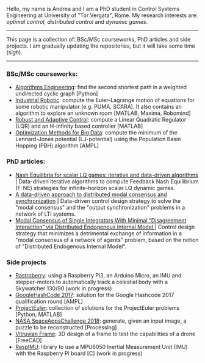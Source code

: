 Hello, my name is Andrea and I am a PhD student in Control Systems Engineering at University of "Tor Vergata", Rome. My research interests are: _optimal control, distributed control_ and _dynamic games_.

---

This page is a collection of: BSc/MSc courseworks, PhD articles and side projects. I am gradually updating the repositories, but it will take some time (_sigh_).

---

### BSc/MSc courseworks:
* [Algorithms Engineering](https://github.com/igng/secondshortestpath): find the second shortest path in a weighted undirected cyclic graph [Python]
* [Industrial Robotic](https://github.com/igng/RI): compute the Euler-Lagrange motion of equations for some robotic manipulator (e.g. PUMA, SCARA). It also contains an algorithm to explore an unknown room [MATLAB, Maxima, Robomind]
* [Robust and Adaptive Control](https://github.com/igng/CRS): compute a Linear Quadratic Regulator (LQR) and an H-infinity based controller [MATLAB]
* [Optimization Methods for Big Data](https://github.com/igng/PBH): compute the minimum of the Lennard-Jones potential (LJ-potential) using the Population Basin Hopping (PBH) algorithm [AMPL]

### PhD articles:
* [Nash Equilibria for scalar LQ games: iterative and data-driven algorithms](https://ieeexplore.ieee.org/document/9993281) | Data-driven iterative algorithms to compute Feedback Nash Equilibrium (F-NE) strategies for infinite-horizon scalar LQ dynamic games.
* [A data-driven approach to distributed modal consensus and synchronization](https://ieeexplore.ieee.org/document/9992981) | Data-driven control design strategy to solve the "modal consensus" and the "output synchronization" problems in a network of LTI systems.
* [Modal Consensus of Single Integrators With Minimal “Disagreement Interaction” via Distributed Endogenous Internal Model
](https://ieeexplore.ieee.org/document/9125970) | Control design strategy that minimizes a detrimental exchange of information in a "modal consensus of a network of agents" problem, based on the notion of "Distributed Endogenous Internal Model".

### Side projects
* [Rastroberry](https://github.com/igng/Rastroberry): using a Raspberry Pi3, an Arduino Micro, an IMU and stepper-motors to automatically track a celestial body with a Skywatcher 130/90 (work in progress)
* [GoogleHashCode 2017](https://github.com/igng/Google-Hashcode-2017): solution for the Google Hashcode 2017 qualification round [AMPL]
* [ProjectEuler](https://github.com/igng/ProjectEuler): collection of solutions for the ProjectEuler problems [Python, MATLAB]
* [NASA SpaceAppsChallenge 2018](https://github.com/igng/LTE): generate, given an input image, a puzzle to be reconstructed [Processing]
* [Vitruvian Frame](https://github.com/igng/vitruvian_frame): 3D design of a frame to test the capabilities of a drone [FreeCAD]
* [RaspIMU](https://github.com/igng/RaspIMU): library to use a MPU6050 Inertial Measurement Unit (IMU) with the Raspberry Pi board [C] (work in progress)
